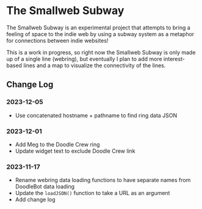 # The Smallweb Subway
The Smallweb Subway is an experimental project that attempts to bring a feeling
of space to the indie web by using a subway system as a metaphor for
connections between indie websites!

This is a work in progress, so right now the Smallweb Subway is only made up
of a single line (webring), but eventually I plan to add more interest-based
lines and a map to visualize the connectivity of the lines.

## Change Log
### 2023-12-05
- Use concatenated hostname + pathname to find ring data JSON

### 2023-12-01
- Add Meg to the Doodle Crew ring
- Update widget text to exclude Doodle Crew link

### 2023-11-17
- Rename webring data loading functions to have separate names from DoodleBot data loading
- Update the `loadJSON()` function to take a URL as an argument
- Add change log

